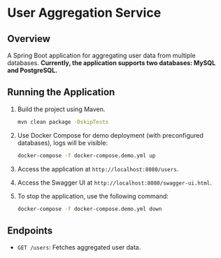 
# User Aggregation Service

## Overview
A Spring Boot application for aggregating user data from multiple databases. 
**Currently, the application supports two databases: MySQL and PostgreSQL.**

## Running the Application
1. Build the project using Maven.
   ```bash
   mvn clean package -DskipTests
   ```
2. Use Docker Compose for demo deployment (with preconfigured databases), logs will be visible:
   ```bash
   docker-compose -f docker-compose.demo.yml up
   ```   
3. Access the application at `http://localhost:8080/users`.

4. Access the Swagger UI at `http://localhost:8080/swagger-ui.html`.

5. To stop the application, use the following command:
   ```bash
   docker-compose -f docker-compose.demo.yml down
   ```   

## Endpoints
- `GET /users`: Fetches aggregated user data.
